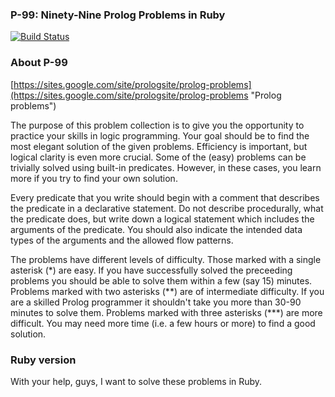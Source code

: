 ### P-99: Ninety-Nine Prolog Problems in Ruby

[![Build Status](https://secure.travis-ci.org/nashby/ruby_kick_prologs_ass.png)](http://travis-ci.org/nashby/ruby_kick_prologs_ass)

### About P-99

[https://sites.google.com/site/prologsite/prolog-problems](https://sites.google.com/site/prologsite/prolog-problems "Prolog problems")

The purpose of this problem collection is to give you the opportunity to practice your skills in logic programming. Your goal should be to find the most elegant solution of the given problems. Efficiency is important, but logical clarity is even more crucial. Some of the (easy) problems can be trivially solved using built-in predicates. However, in these cases, you learn more if you try to find your own solution.

Every predicate that you write should begin with a comment that describes the predicate in a declarative statement. Do not describe procedurally, what the predicate does, but write down a logical statement which includes the arguments of the predicate. You should also indicate the intended data types of the arguments and the allowed flow patterns.

The problems have different levels of difficulty. Those marked with a single asterisk \(\*) are easy. If you have successfully solved the preceeding problems you should be able to solve them within a few (say 15) minutes. Problems marked with two asterisks \(\*\*) are of intermediate difficulty. If you are a skilled Prolog programmer it shouldn't take you more than 30-90 minutes to solve them. Problems marked with three asterisks \(\*\*\*\) are more difficult. You may need more time (i.e. a few hours or more) to find a good solution.

### Ruby version

With your help, guys, I want to solve these problems in Ruby.
